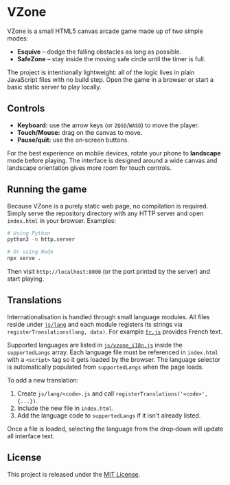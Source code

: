 # VZone

VZone is a small HTML5 canvas arcade game made up of two simple modes:

- **Esquive** – dodge the falling obstacles as long as possible.
- **SafeZone** – stay inside the moving safe circle until the timer is full.

The project is intentionally lightweight: all of the logic lives in plain
JavaScript files with no build step. Open the game in a browser or start a
basic static server to play locally.

## Controls

- **Keyboard:** use the arrow keys (or `ZQSD`/`WASD`) to move the player.
- **Touch/Mouse:** drag on the canvas to move.
- **Pause/quit:** use the on‑screen buttons.

For the best experience on mobile devices, rotate your phone to **landscape**
mode before playing. The interface is designed around a wide canvas and
landscape orientation gives more room for touch controls.

## Running the game

Because VZone is a purely static web page, no compilation is required.
Simply serve the repository directory with any HTTP server and open
`index.html` in your browser. Examples:

```bash
# Using Python
python3 -m http.server

# Or using Node
npx serve .
```

Then visit `http://localhost:8000` (or the port printed by the server) and start playing.

## Translations

Internationalisation is handled through small language modules. All files
reside under [`js/lang`](js/lang) and each module registers its strings via
`registerTranslations(lang, data)`. For example [`fr.js`](js/lang/fr.js)
provides French text.

Supported languages are listed in [`js/vzone_i18n.js`](js/vzone_i18n.js)
inside the `supportedLangs` array. Each language file must be referenced in
`index.html` with a `<script>` tag so it gets loaded by the browser. The
language selector is automatically populated from `supportedLangs` when the
page loads.

To add a new translation:

1. Create `js/lang/<code>.js` and call `registerTranslations('<code>', {...})`.
2. Include the new file in `index.html`.
3. Add the language code to `supportedLangs` if it isn't already listed.

Once a file is loaded, selecting the language from the drop‑down will update
all interface text.

## License

This project is released under the [MIT License](LICENSE).

